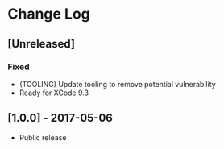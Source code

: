 # Change Log

## [Unreleased]

### Fixed
- (TOOLING) Update tooling to remove potential vulnerability
- Ready for XCode 9.3

## [1.0.0] - 2017-05-06

- Public release